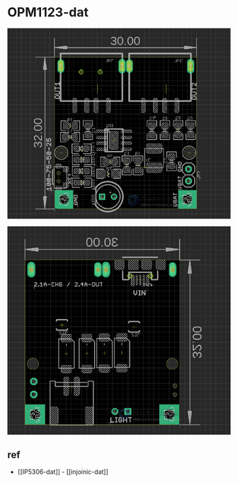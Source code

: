 
# OPM1123-dat

![](2024-03-27-15-21-09.png)

![](2024-03-27-15-22-06.png)



## ref 

- [[IP5306-dat]] - [[injoinic-dat]]



